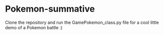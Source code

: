 # Pokemon-summative

Clone the repository and run the GamePokemon_class.py file for a cool little demo of a Pokemon battle :)
